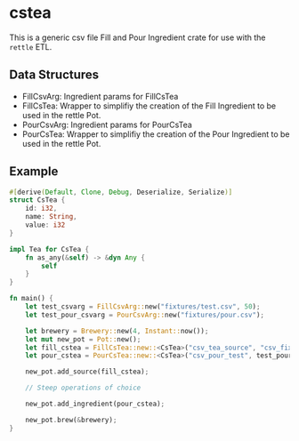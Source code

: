 # cstea
This is a generic csv file Fill and Pour Ingredient crate for use with the `rettle` ETL.

## Data Structures
- FillCsvArg: Ingredient params for FillCsTea
- FillCsTea: Wrapper to simplifiy the creation of the Fill Ingredient to be used in the rettle Pot.
- PourCsvArg: Ingredient params for PourCsTea
- PourCsTea: Wrapper to simplifiy the creation of the Pour Ingredient to be used in the rettle Pot.

## Example
```rust
#[derive(Default, Clone, Debug, Deserialize, Serialize)]
struct CsTea {
    id: i32,
    name: String,
    value: i32
}

impl Tea for CsTea {
    fn as_any(&self) -> &dyn Any {
        self
    }
}

fn main() {
    let test_csvarg = FillCsvArg::new("fixtures/test.csv", 50);
    let test_pour_csvarg = PourCsvArg::new("fixtures/pour.csv");

    let brewery = Brewery::new(4, Instant::now());
    let mut new_pot = Pot::new();
    let fill_cstea = FillCsTea::new::<CsTea>("csv_tea_source", "csv_fixture", test_csvarg);
    let pour_cstea = PourCsTea::new::<CsTea>("csv_pour_test", test_pour_csvarg);

    new_pot.add_source(fill_cstea);

    // Steep operations of choice

    new_pot.add_ingredient(pour_cstea);

    new_pot.brew(&brewery);
}
```
